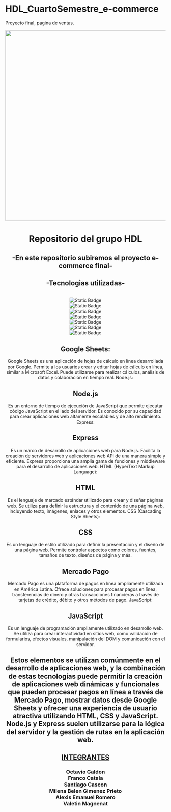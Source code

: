 # HDL_CuartoSemestre_e-commerce 
Proyecto final, pagina de ventas.

<div id="header" align="center">
	<img src= "https://media.giphy.com/media/uZ9RBzAb4FfcNfd8SL/giphy.gif" width="600"/>
		<h1 align="center">Repositorio del grupo HDL</h1>
		<h2 align="center">-En este repositorio subiremos el proyecto e-commerce final-</h2>
</div>

<div align="center">
	<h2>-Tecnologias utilizadas-</h2>
  <br>
	<img alt="Static Badge" src="https://img.shields.io/badge/JS-%23000000?style=for-the-badge&logo=javascript">
  <br>
	<img alt="Static Badge" src="https://img.shields.io/badge/HTML-%23000000?style=for-the-badge&logo=html5">
  <br>
	<img alt="Static Badge" src="https://img.shields.io/badge/CSS-%23000000?style=for-the-badge&logo=css3">
  <br>
	<img alt="Static Badge" src="https://img.shields.io/badge/Node-%23000000?style=for-the-badge&logo=nodedotjs">
  <br>
  	<img alt="Static Badge" src="https://img.shields.io/badge/Mercado%20Pago-%23000000?style=for-the-badge&logo=mercadopago">
  <br>
  	<img alt="Static Badge" src="https://img.shields.io/badge/GOOGLE%20SHEETS-%23000000?style=for-the-badge&logo=googlesheets">
  <br>
  	<img alt="Static Badge" src="https://img.shields.io/badge/EXPRESS-%23000000?style=for-the-badge&logo=express">
  <br>


## Google Sheets:

Google Sheets es una aplicación de hojas de cálculo en línea desarrollada por Google. Permite a los usuarios crear y editar hojas de cálculo en línea, similar a Microsoft Excel. Puede utilizarse para realizar cálculos, análisis de datos y colaboración en tiempo real.
Node.js:

## Node.js 

Es un entorno de tiempo de ejecución de JavaScript que permite ejecutar código JavaScript en el lado del servidor. Es conocido por su capacidad para crear aplicaciones web altamente escalables y de alto rendimiento.
Express:

## Express 

Es un marco de desarrollo de aplicaciones web para Node.js. Facilita la creación de servidores web y aplicaciones web API de una manera simple y eficiente. Express proporciona una amplia gama de funciones y middleware para el desarrollo de aplicaciones web.
HTML (HyperText Markup Language):

## HTML 

Es el lenguaje de marcado estándar utilizado para crear y diseñar páginas web. Se utiliza para definir la estructura y el contenido de una página web, incluyendo texto, imágenes, enlaces y otros elementos.
CSS (Cascading Style Sheets):

## CSS 

Es un lenguaje de estilo utilizado para definir la presentación y el diseño de una página web. Permite controlar aspectos como colores, fuentes, tamaños de texto, diseños de página y más.

## Mercado Pago

Mercado Pago es una plataforma de pagos en línea ampliamente utilizada en América Latina. Ofrece soluciones para procesar pagos en línea, transferencias de dinero y otras transacciones financieras a través de tarjetas de crédito, débito y otros métodos de pago.
JavaScript:

## JavaScript 

Es un lenguaje de programación ampliamente utilizado en desarrollo web. Se utiliza para crear interactividad en sitios web, como validación de formularios, efectos visuales, manipulación del DOM y comunicación con el servidor.

## Estos elementos se utilizan comúnmente en el desarrollo de aplicaciones web, y la combinación de estas tecnologías puede permitir la creación de aplicaciones web dinámicas y funcionales que pueden procesar pagos en línea a través de Mercado Pago, mostrar datos desde Google Sheets y ofrecer una experiencia de usuario atractiva utilizando HTML, CSS y JavaScript. Node.js y Express suelen utilizarse para la lógica del servidor y la gestión de rutas en la aplicación web.

<h2><srong><u>INTEGRANTES</u></srong></h2>
 
<h3>	  
  Octavio Galdon
  <br>
  Franco Catala
  <br>
  Santiago Cascon
  <br>
  Milena Belen Gimenez Prieto
  <br>
  Alexis Emanuel Romero
  <br>
  Valetin Magnenat
</h3>

	
 </div>
